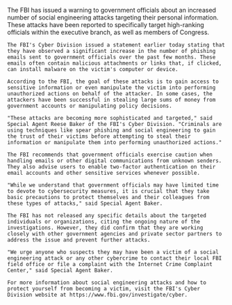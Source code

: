 The FBI has issued a warning to government officials about an increased number of social engineering attacks targeting their personal information. These attacks have been reported to specifically target high-ranking officials within the executive branch, as well as members of Congress.

    The FBI's Cyber Division issued a statement earlier today stating that they have observed a significant increase in the number of phishing emails sent to government officials over the past few months. These emails often contain malicious attachments or links that, if clicked, can install malware on the victim's computer or device.

    According to the FBI, the goal of these attacks is to gain access to sensitive information or even manipulate the victim into performing unauthorized actions on behalf of the attacker. In some cases, the attackers have been successful in stealing large sums of money from government accounts or manipulating policy decisions.

    "These attacks are becoming more sophisticated and targeted," said Special Agent Reese Baker of the FBI's Cyber Division. "Criminals are using techniques like spear phishing and social engineering to gain the trust of their victims before attempting to steal their information or manipulate them into performing unauthorized actions."

    The FBI recommends that government officials exercise caution when handling emails or other digital communications from unknown senders. They also advise users to enable two-factor authentication on their email accounts and other sensitive services whenever possible.

    "While we understand that government officials may have limited time to devote to cybersecurity measures, it is crucial that they take basic precautions to protect themselves and their colleagues from these types of attacks," said Special Agent Baker.

    The FBI has not released any specific details about the targeted individuals or organizations, citing the ongoing nature of the investigations. However, they did confirm that they are working closely with other government agencies and private sector partners to address the issue and prevent further attacks.

    "We urge anyone who suspects they may have been a victim of a social engineering attack or any other cybercrime to contact their local FBI field office or file a complaint with the Internet Crime Complaint Center," said Special Agent Baker.

    For more information about social engineering attacks and how to protect yourself from becoming a victim, visit the FBI's Cyber Division website at https://www.fbi.gov/investigate/cyber.